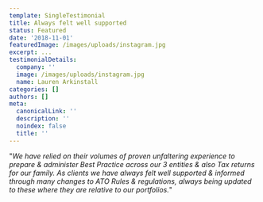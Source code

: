 ```yaml
---
template: SingleTestimonial
title: Always felt well supported
status: Featured
date: '2018-11-01'
featuredImage: /images/uploads/instagram.jpg
excerpt: ...
testimonialDetails:
  company: ''
  image: /images/uploads/instagram.jpg
  name: Lauren Arkinstall
categories: []
authors: []
meta:
  canonicalLink: ''
  description: ''
  noindex: false
  title: ''
---
```

"_We have relied on their volumes of proven unfaltering experience to prepare & administer Best Practice across our 3 entities & also Tax returns for our family. As clients we have always felt well supported & informed through many changes to ATO Rules & regulations, always being updated to these where they are relative to our portfolios._"
